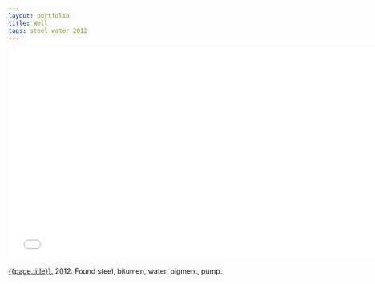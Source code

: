 ```yaml
---
layout: portfolio
title: Well
tags: steel water 2012
---
```


<iframe src="//player.vimeo.com/video/56941428?title=0&amp;byline=0&amp;portrait=0" width="750" height="422" frameborder="0" webkitallowfullscreen mozallowfullscreen allowfullscreen></iframe> 

[{{page.title}}.](http://vimeo.com/56941428)  2012.  Found steel, bitumen, water, pigment, pump.


